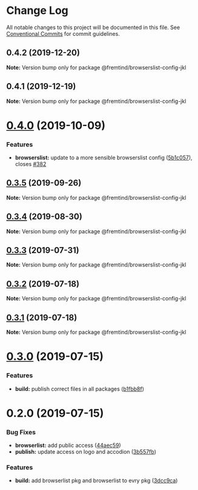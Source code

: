# Change Log

All notable changes to this project will be documented in this file.
See [Conventional Commits](https://conventionalcommits.org) for commit guidelines.

## 0.4.2 (2019-12-20)

**Note:** Version bump only for package @fremtind/browserslist-config-jkl





## 0.4.1 (2019-12-19)

**Note:** Version bump only for package @fremtind/browserslist-config-jkl





# [0.4.0](https://github.com/fremtind/jokul/compare/@fremtind/browserslist-config-jkl@0.3.5...@fremtind/browserslist-config-jkl@0.4.0) (2019-10-09)


### Features

* **browserslist:** update to a more sensible browserslist config ([5b1c057](https://github.com/fremtind/jokul/commit/5b1c057)), closes [#382](https://github.com/fremtind/jokul/issues/382)





## [0.3.5](https://github.com/fremtind/jokul/compare/@fremtind/browserslist-config-jkl@0.3.4...@fremtind/browserslist-config-jkl@0.3.5) (2019-09-26)

**Note:** Version bump only for package @fremtind/browserslist-config-jkl





## [0.3.4](https://github.com/fremtind/jokul/compare/@fremtind/browserslist-config-jkl@0.3.3...@fremtind/browserslist-config-jkl@0.3.4) (2019-08-30)

**Note:** Version bump only for package @fremtind/browserslist-config-jkl





## [0.3.3](https://github.com/fremtind/jokul/compare/@fremtind/browserslist-config-jkl@0.3.2...@fremtind/browserslist-config-jkl@0.3.3) (2019-07-31)

**Note:** Version bump only for package @fremtind/browserslist-config-jkl





## [0.3.2](https://github.com/fremtind/jokul/compare/@fremtind/browserslist-config-jkl@0.3.1...@fremtind/browserslist-config-jkl@0.3.2) (2019-07-18)

**Note:** Version bump only for package @fremtind/browserslist-config-jkl





## [0.3.1](https://github.com/fremtind/jokul/compare/@fremtind/browserslist-config-jkl@0.3.0...@fremtind/browserslist-config-jkl@0.3.1) (2019-07-18)

**Note:** Version bump only for package @fremtind/browserslist-config-jkl





# [0.3.0](https://github.com/fremtind/jokul/compare/@fremtind/browserslist-config-jkl@0.2.0...@fremtind/browserslist-config-jkl@0.3.0) (2019-07-15)


### Features

* **build:** publish correct files in all packages ([b1fbb8f](https://github.com/fremtind/jokul/commit/b1fbb8f))





# 0.2.0 (2019-07-15)

### Bug Fixes

-   **browserlist:** add public access ([44aec59](https://github.com/fremtind/jokul/commit/44aec59))
-   **publish:** update access on logo and accodion ([3b557fb](https://github.com/fremtind/jokul/commit/3b557fb))

### Features

-   **build:** add browserlist pkg and browserlist to evry pkg ([3dcc9ca](https://github.com/fremtind/jokul/commit/3dcc9ca))
